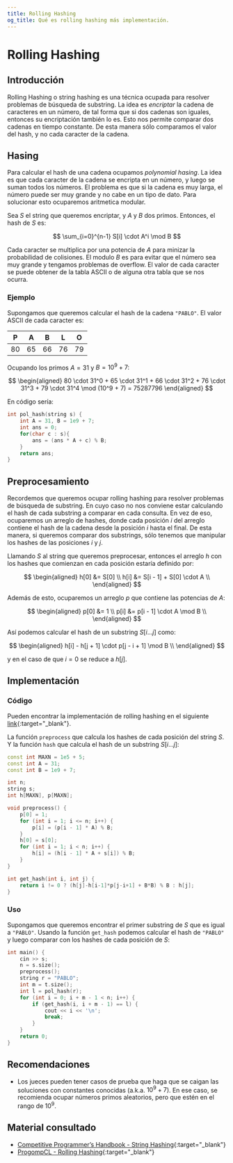 ```yaml
---
title: Rolling Hashing
og_title: Qué es rolling hashing más implementación.
---
```


# Rolling Hashing

## Introducción

Rolling Hashing o string hashing es una técnica ocupada para resolver problemas de búsqueda de substring. La idea es _encriptar_ la cadena de caracteres en un número, de tal forma que si dos cadenas son iguales, entonces su encriptación también lo es. Esto nos permite comparar dos cadenas en tiempo constante. De esta manera sólo comparamos el valor del hash, y no cada caracter de la cadena.

## Hasing

Para calcular el hash de una cadena ocupamos _polynomial hasing_. La idea es que cada caracter de la cadena se encripta en un número, y luego se suman todos los números. El problema es que si la cadena es muy larga, el número puede ser muy grande y no cabe en un tipo de dato. Para solucionar esto ocuparemos aritmetica modular.

Sea $S$ el string que queremos encriptar, y $A$ y $B$ dos primos. Entonces, el hash de $S$ es:

$$
\sum_{i=0}^{n-1} S[i] \cdot A^i \mod B
$$

Cada caracter se multiplica por una potencia de $A$ para minizar la probabilidad de colisiones. El modulo $B$ es para evitar que el número sea muy grande y tengamos problemas de overflow. El valor de cada caracter se puede obtener de la tabla ASCII o de alguna otra tabla que se nos ocurra.

### Ejemplo

Supongamos que queremos calcular el hash de la cadena `"PABLO"`. El valor ASCII de cada caracter es:

<center>

| P | A | B | L | O |
|---|---|---|---|---|
| 80 | 65 | 66 | 76 | 79 |

</center>

Ocupando los primos $A=31$ y $B=10^9 + 7$:

$$
\begin{aligned}
80 \cdot 31^0 + 65 \cdot 31^1 + 66 \cdot 31^2 + 76 \cdot 31^3 + 79 \cdot 31^4 \mod (10^9 + 7) = 75287796
\end{aligned}
$$

En código sería:

```cpp
int pol_hash(string s) {
    int A = 31, B = 1e9 + 7;
    int ans = 0;
    for(char c : s){
        ans = (ans * A + c) % B;
    }
    return ans;
}
```

## Preprocesamiento

Recordemos que queremos ocupar rolling hashing para resolver problemas de búsqueda de substring. En cuyo caso no nos conviene estar calculando el hash de cada substring a comparar en cada consulta. En vez de eso, ocuparemos un arreglo de hashes, donde cada posición $i$ del arreglo contiene el hash de la cadena desde la posición $i$ hasta el final. De esta manera, si queremos comparar dos substrings, sólo tenemos que manipular los hashes de las posiciones $i$ y $j$.

Llamando $S$ al string que queremos preprocesar, entonces el arreglo $h$ con los hashes que comienzan en cada posición estaría definido por:

$$
\begin{aligned}
h[0] &= S[0] \\ 
h[i] &= S[i - 1] + S[0] \cdot A \\
\end{aligned}
$$

Además de esto, ocuparemos un arreglo $p$ que contiene las potencias de $A$:

$$
\begin{aligned}
p[0] &= 1 \\
p[i] &= p[i - 1] \cdot A \mod B \\
\end{aligned}
$$

Así podemos calcular el hash de un substring $S[i \dots j]$ como:

$$
\begin{aligned}
h[i] - h[j + 1] \cdot p[j - i + 1] \mod B \\
\end{aligned}
$$

y en el caso de que $i = 0$ se reduce a $h[j]$.

## Implementación

### Código

Pueden encontrar la implementación de rolling hashing en el siguiente [link](https://github.com/Wh4rp/Competitive-Programming/blob/main/Notes/Strings/Rolling%20Hashing.h){:target="_blank"}.

La función `preprocess` que calcula los hashes de cada posición del string $S$. Y la función `hash` que calcula el hash de un substring $S[i \dots j]$:

```cpp  
const int MAXN = 1e5 + 5;
const int A = 31;
const int B = 1e9 + 7;

int n;
string s;
int h[MAXN], p[MAXN];

void preprocess() {
    p[0] = 1;
    for (int i = 1; i <= n; i++) {
        p[i] = (p[i - 1] * A) % B;
    }
    h[0] = s[0];
    for (int i = 1; i < n; i++) {
        h[i] = (h[i - 1] * A + s[i]) % B;
    }
}

int get_hash(int i, int j) {
    return i != 0 ? (h[j]-h[i-1]*p[j-i+1] + B*B) % B : h[j];
}
```

### Uso

Supongamos que queremos encontrar el primer substring de $S$ que es igual a `"PABLO"`. Usando la función `get_hash` podemos calcular el hash de `"PABLO"` y luego comparar con los hashes de cada posición de $S$:

```cpp
int main() {
    cin >> s;
    n = s.size();
    preprocess();
    string r = "PABLO";
    int m = t.size();
    int l = pol_hash(r);
    for (int i = 0; i + m - 1 < n; i++) {
        if (get_hash(i, i + m - 1) == l) {
            cout << i << '\n';
            break;
        }
    }
    return 0;
}
```

## Recomendaciones

- Los jueces pueden tener casos de prueba que haga que se caigan las soluciones con constantes conocidas (a.k.a. $10^9 + 7$). En ese caso, se recomienda ocupar números primos aleatorios, pero que estén en el rango de $10^9$. 

## Material consultado

- [Competitive Programmer’s Handbook - String Hashing](https://usaco.guide/CPH.pdf#page=255){:target="_blank"}
- [ProgompCL - Rolling Hashing](https://progcomp.cl/rollinghashing){:target="_blank"}
